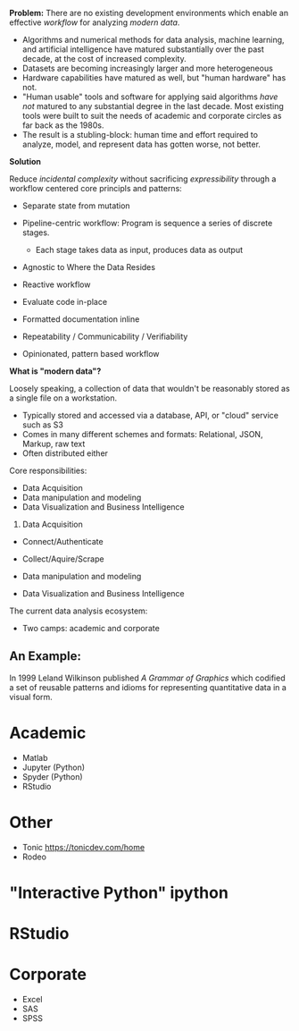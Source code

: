 **Problem:** There are no existing development environments which enable an effective *workflow* for analyzing *modern data*. 

- Algorithms and numerical methods for data analysis, machine learning, and artificial intelligence have matured substantially over the past decade, at the cost of increased complexity.
- Datasets are becoming increasingly larger and more heterogeneous
- Hardware capabilities have matured as well, but "human hardware" has not.
- "Human usable" tools and software for applying said algorithms *have not* matured to any substantial degree in the last decade. Most existing tools were built to suit the needs of academic and corporate circles as far back as the 1980s.
- The result is a stubling-block: human time and effort required to analyze, model, and represent data has gotten worse, not better.  

 
**Solution**

Reduce *incidental complexity* without sacrificing *expressibility* through a workflow centered core principls and patterns:

- Separate state from mutation
- Pipeline-centric workflow: Program is sequence a series of discrete stages.
  - Each stage takes data as input, produces data as output
- Agnostic to Where the Data Resides
- Reactive workflow
- Evaluate code in-place
- Formatted documentation inline
- Repeatability / Communicability / Verifiability
  

- Opinionated, pattern based workflow

**What is "modern data"?**

Loosely speaking, a collection of data that wouldn't be reasonably stored as a single file on a workstation. 

- Typically stored and accessed via a database, API, or "cloud" service such as S3
- Comes in many different schemes and formats: Relational, JSON, Markup, raw text 
- Often distributed either

Core responsibilities:

- Data Acquisition
- Data manipulation and modeling
- Data Visualization and Business Intelligence

1. Data Acquisition
- Connect/Authenticate
- Collect/Aquire/Scrape

- Data manipulation and modeling
- Data Visualization and Business Intelligence

The current data analysis ecosystem:

- Two camps: academic and corporate
 
## An Example:
 
In 1999 Leland Wilkinson published *A Grammar of Graphics* which codified a set of reusable patterns and idioms for
 representing quantitative data in a visual form.
 
 
 

# Academic
- Matlab
- Jupyter (Python)
- Spyder (Python)
- RStudio

# Other
- Tonic https://tonicdev.com/home
- Rodeo

# "Interactive Python" ipython
# RStudio

# Corporate
- Excel
- SAS
- SPSS
